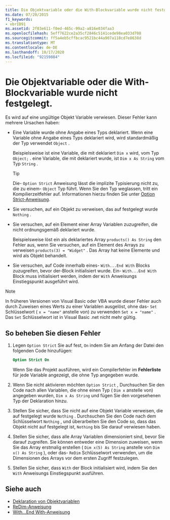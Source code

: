 ```yaml
---
title: Die Objektvariable oder die With-Blockvariable wurde nicht festgelegt.
ms.date: 07/20/2015
f1_keywords:
- vbrID91
ms.assetid: 2f03e611-f0ed-465c-99a2-a816e034faa3
ms.openlocfilehash: 5eff7622ce2a35cf2846c5141cede98ea033d708
ms.sourcegitcommit: ff5a4eb5cffbcac9521bc44a907a118cd7e8638d
ms.translationtype: MT
ms.contentlocale: de-DE
ms.lasthandoff: 10/17/2020
ms.locfileid: "92159884"
---
```

# <a name="object-variable-or-with-block-variable-not-set"></a>Die Objektvariable oder die With-Blockvariable wurde nicht festgelegt.

Es wird auf eine ungültige Objekt Variable verwiesen. Dieser Fehler kann mehrere Ursachen haben:

- Eine Variable wurde ohne Angabe eines Typs deklariert. Wenn eine Variable ohne Angabe eines Typs deklariert wird, wird standardmäßig der Typ verwendet `Object` .

    Beispielsweise ist eine Variable, die mit deklariert `Dim x` wird, vom Typ `Object;` . eine Variable, die mit deklariert wurde, ist `Dim x As String` vom Typ `String` .

    > [!TIP]
    > Die- `Option Strict` Anweisung lässt die implizite Typisierung nicht zu, die zu einem- `Object` Typ führt. Wenn Sie den Typ weglassen, tritt ein Kompilierzeitfehler auf. Informationen hierzu finden Sie unter [Option Strict-Anweisung](../statements/option-strict-statement.md).

- Sie versuchen, auf ein Objekt zu verweisen, das auf festgelegt wurde `Nothing` .

- Sie versuchen, auf ein Element einer Array Variablen zuzugreifen, die nicht ordnungsgemäß deklariert wurde.

    Beispielsweise löst ein als deklariertes Array `products() As String` den Fehler aus, wenn Sie versuchen, auf ein Element des Arrays zu verweisen `products(3) = "Widget"` . Das Array hat keine Elemente und wird als Objekt behandelt.

- Sie versuchen, auf Code innerhalb eines- `With...End With` Blocks zuzugreifen, bevor der-Block initialisiert wurde.   Ein- `With...End With` Block muss initialisiert werden, indem der `With` Anweisungs Einstiegspunkt ausgeführt wird.

> [!NOTE]
> In früheren Versionen von Visual Basic oder VBA wurde dieser Fehler auch durch Zuweisen eines Werts zu einer Variablen ausgelöst, ohne das- `Set` Schlüsselwort ( `x = "name"` anstelle von) zu verwenden `Set x = "name"` . Das `Set` Schlüsselwort ist in Visual Basic .net nicht mehr gültig.

## <a name="to-correct-this-error"></a>So beheben Sie diesen Fehler

1. Legen `Option Strict` Sie auf fest, `On` indem Sie am Anfang der Datei den folgenden Code hinzufügen:

    ```vb
    Option Strict On
    ```

    Wenn Sie das Projekt ausführen, wird ein Compilerfehler im **Fehlerliste** für jede Variable angezeigt, die ohne Typ angegeben wurde.

2. Wenn Sie nicht aktivieren möchten `Option Strict` , Durchsuchen Sie den Code nach allen Variablen, die ohne einen Typ ( `Dim x` anstelle von) angegeben wurden, `Dim x As String` und fügen Sie den vorgesehenen Typ der Deklaration hinzu.

3. Stellen Sie sicher, dass Sie nicht auf eine Objekt Variable verweisen, die auf festgelegt wurde `Nothing` .  Durchsuchen Sie den Code nach dem Schlüsselwort `Nothing` , und überarbeiten Sie den Code so, dass das Objekt nicht auf festgelegt ist, `Nothing` bis Sie darauf verwiesen haben.

4. Stellen Sie sicher, dass alle Array Variablen dimensioniert sind, bevor Sie darauf zugreifen. Sie können entweder eine Dimension zuweisen, wenn Sie das Array erstmalig erstellen ( `Dim x(5) As String` anstelle von `Dim x() As String` ), oder das- `ReDim` Schlüsselwort verwenden, um die Dimensionen des Arrays vor dem ersten Zugriff festzulegen.

5. Stellen Sie sicher, dass `With` der Block initialisiert wird, indem Sie den `With` Anweisungs Einstiegspunkt ausführen.

## <a name="see-also"></a>Siehe auch

- [Deklaration von Objektvariablen](../../programming-guide/language-features/variables/object-variable-declaration.md)
- [ReDim-Anweisung](../statements/redim-statement.md)
- [With...End With-Anweisung](../statements/with-end-with-statement.md)

